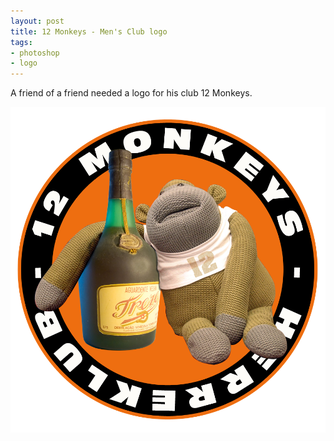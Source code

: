 ```yaml
---
layout: post
title: 12 Monkeys - Men's Club logo
tags:
- photoshop
- logo
---
```


A friend of a friend needed a logo for his club 12 Monkeys.

![12 Monkeys logo](https://github.com/lthr/12-monkeys-mens-club/raw/master/12monkeys.png)